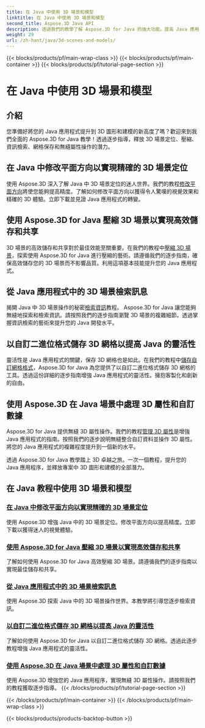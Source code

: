 ```yaml
---
title: 在 Java 中使用 3D 場景和模型
linktitle: 在 Java 中使用 3D 場景和模型
second_title: Aspose.3D Java API
description: 透過我們的教學了解 Aspose.3D for Java 的強大功能。提高 Java 應用程式中 3D 場景的精確度、儲存效率和操作。
weight: 29
url: /zh-hant/java/3d-scenes-and-models/
---
```


{{< blocks/products/pf/main-wrap-class >}}
{{< blocks/products/pf/main-container >}}
{{< blocks/products/pf/tutorial-page-section >}}

# 在 Java 中使用 3D 場景和模型

## 介紹

您準備好將您的 Java 應用程式提升到 3D 圖形和建模的新高度了嗎？歡迎來到我們全面的 Aspose.3D for Java 教學！透過逐步指導，釋放 3D 場景定位、壓縮、資訊檢索、網格保存和無縫屬性操作的潛力。

## 在 Java 中修改平面方向以實現精確的 3D 場景定位

使用 Aspose.3D 深入了解 Java 中 3D 場景定位的迷人世界。我們的教程[修改平面方向](./change-plane-orientation/)將使您能夠提高精度。了解如何修改平面方向以獲得令人驚嘆的視覺效果和精確的 3D 體驗。立即下載並見證 Java 應用程式的轉變。

## 使用 Aspose.3D for Java 壓縮 3D 場景以實現高效儲存和共享

3D 場景的高效儲存和共享對於最佳效能至關重要。在我們的教程中[壓縮 3D 場景](./compress-3d-scenes/)，探索使用 Aspose.3D for Java 進行壓縮的藝術。請遵循我們的逐步指南，確保高效儲存您的 3D 場景而不影響品質。利用這項基本技能提升您的 Java 應用程式。

## 從 Java 應用程式中的 3D 場景檢索訊息

揭開 Java 中 3D 場景操作的秘密[檢索資訊](./get-scene-information/)教程。 Aspose.3D for Java 讓您能夠無縫地探索和檢索資訊。請按照我們的逐步指南瀏覽 3D 場景的複雜細節。透過掌握資訊檢索的藝術來提升您的 Java 開發水平。

## 以自訂二進位格式儲存 3D 網格以提高 Java 的靈活性

靈活性是 Java 應用程式的關鍵，保存 3D 網格也是如此。在我們的教程中[儲存自訂網格格式](./save-custom-mesh-formats/)，Aspose.3D for Java 為您提供了以自訂二進位格式儲存 3D 網格的工具。透過這份詳細的逐步指南增強 Java 應用程式的靈活性。擁抱客製化和創新的自由。

## 使用 Aspose.3D 在 Java 場景中處理 3D 屬性和自訂數據

Aspose.3D for Java 提供無縫 3D 屬性操作。我們的教程[管理 3D 屬性](./managing-3d-properties-scenes/)是增強 Java 應用程式的指南。按照我們的逐步說明無縫整合自訂資料並操作 3D 屬性。將您的 Java 應用程式的複雜程度提升到一個新的水平。

透過 Aspose.3D for Java 教學踏上 3D 卓越之旅。一次一個教程，提升您的 Java 應用程序，並釋放專案中 3D 圖形和建模的全部潛力。
## 在 Java 教程中使用 3D 場景和模型
### [在 Java 中修改平面方向以實現精確的 3D 場景定位](./change-plane-orientation/)
使用 Aspose.3D 增強 Java 中的 3D 場景定位。修改平面方向以提高精度。立即下載以獲得迷人的視覺體驗。
### [使用 Aspose.3D for Java 壓縮 3D 場景以實現高效儲存和共享](./compress-3d-scenes/)
了解如何使用 Aspose.3D for Java 高效壓縮 3D 場景。請遵循我們的逐步指南以實現最佳儲存和共享。
### [從 Java 應用程式中的 3D 場景檢索訊息](./get-scene-information/)
使用 Aspose.3D 探索 Java 中的 3D 場景操作世界。本教學將引導您逐步檢索資訊。
### [以自訂二進位格式儲存 3D 網格以提高 Java 的靈活性](./save-custom-mesh-formats/)
了解如何使用 Aspose.3D for Java 以自訂二進位格式儲存 3D 網格。透過此逐步教程增強 Java 應用程式的靈活性。
### [使用 Aspose.3D 在 Java 場景中處理 3D 屬性和自訂數據](./managing-3d-properties-scenes/)
使用 Aspose.3D 增強您的 Java 應用程序，實現無縫 3D 屬性操作。請按照我們的教程獲取逐步指導。
{{< /blocks/products/pf/tutorial-page-section >}}

{{< /blocks/products/pf/main-container >}}
{{< /blocks/products/pf/main-wrap-class >}}

{{< blocks/products/products-backtop-button >}}
